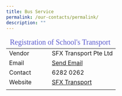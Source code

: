 ```yaml
---
title: Bus Service
permalink: /our-contacts/permalink/
description: ""
---
```

<table>
	<thead>
		<tr><td style="font-family:impact; font-size:20px; color:rgb(94,94,207)" colspan="3">Registration of School's Transport</td></tr>
	</thead>
	<tbody>
		<tr>
			<td width=100>Vendor</td>
			<td>SFX Transport Pte Ltd</td>
		</tr>
		<tr>
			<td>Email</td>
			<td><a target="_blank" href="mailto:enquiry@sfxtransport.com.sg">Send Email</a></td>
		</tr>
		<tr>
			<td>Contact</td>
			<td>6282 0262</td>
		</tr>
		<tr>
			<td>Website</td>
			<td><a target="_blank" href="https://pps.sfxtransport.com.sg">SFX Transport</a></td>
		</tr>
		<tr><td></td></tr>
	</tbody>
</table>